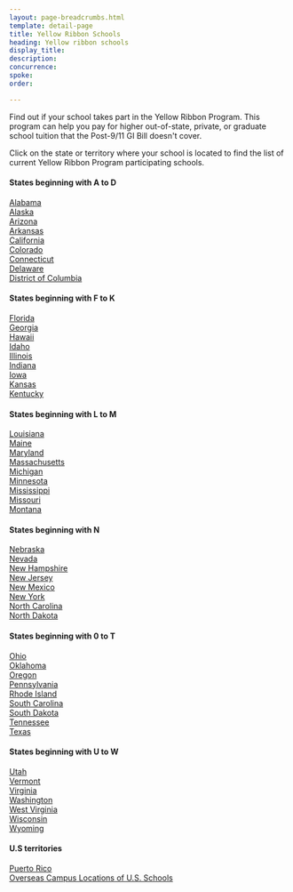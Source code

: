 ```yaml
---
layout: page-breadcrumbs.html
template: detail-page
title: Yellow Ribbon Schools
heading: Yellow ribbon schools
display_title: 
description: 
concurrence: 
spoke: 
order: 

---
```


<div class="va-introtext">

Find out if your school takes part in the Yellow Ribbon Program. This program can help you pay for higher out-of-state, private, or graduate school tuition that the Post-9/11 GI Bill doesn't cover.

</div>

Click on the state or territory where your school is located to find the list of current Yellow Ribbon Program participating schools.

#### States beginning with A to D

[Alabama](https://www.benefits.va.gov/gibill/yellow_ribbon/2018/states/al.asp)<br>
[Alaska](https://www.benefits.va.gov/gibill/yellow_ribbon/2018/states/ak.asp)<br>
[Arizona](https://www.benefits.va.gov/gibill/yellow_ribbon/2018/states/az.asp)<br>
[Arkansas](https://www.benefits.va.gov/gibill/yellow_ribbon/2018/states/ar.asp)<br>
[California](https://www.benefits.va.gov/gibill/yellow_ribbon/2018/states/ca.asp)<br>
[Colorado](https://www.benefits.va.gov/gibill/yellow_ribbon/2018/states/co.asp)<br>
[Connecticut](https://www.benefits.va.gov/gibill/yellow_ribbon/2018/states/ct.asp)<br>
[Delaware](https://www.benefits.va.gov/gibill/yellow_ribbon/2018/states/de.asp)<br>
[District of Columbia](https://www.benefits.va.gov/gibill/yellow_ribbon/2018/states/dc.asp)<br>

#### States beginning with F to K

[Florida](https://www.benefits.va.gov/gibill/yellow_ribbon/2018/states/fl.asp)<br>
[Georgia](https://www.benefits.va.gov/gibill/yellow_ribbon/2018/states/ga.asp)<br>
[Hawaii](https://www.benefits.va.gov/gibill/yellow_ribbon/2018/states/hi.asp)<br>
[Idaho](https://www.benefits.va.gov/gibill/yellow_ribbon/2018/states/id.asp)<br>
[Illinois](https://www.benefits.va.gov/gibill/yellow_ribbon/2018/states/il.asp)<br>
[Indiana](https://www.benefits.va.gov/gibill/yellow_ribbon/2018/states/in.asp)<br>
[Iowa](https://www.benefits.va.gov/gibill/yellow_ribbon/2018/states/ia.asp)<br>
[Kansas](https://www.benefits.va.gov/gibill/yellow_ribbon/2018/states/ks.asp)<br>
[Kentucky](https://www.benefits.va.gov/gibill/yellow_ribbon/2018/states/ky.asp)<br>


#### States beginning with L to M

[Louisiana](https://www.benefits.va.gov/gibill/yellow_ribbon/2018/states/la.asp)<br>
[Maine](https://www.benefits.va.gov/gibill/yellow_ribbon/2018/states/me.asp)<br>
[Maryland](https://www.benefits.va.gov/gibill/yellow_ribbon/2018/states/md.asp)<br>
[Massachusetts](https://www.benefits.va.gov/gibill/yellow_ribbon/2018/states/ma.asp)<br>
[Michigan](https://www.benefits.va.gov/gibill/yellow_ribbon/2018/states/mi.asp)<br>
[Minnesota](https://www.benefits.va.gov/gibill/yellow_ribbon/2018/states/mn.asp)<br>
[Mississippi](https://www.benefits.va.gov/gibill/yellow_ribbon/2018/states/ms.asp)<br>
[Missouri](https://www.benefits.va.gov/gibill/yellow_ribbon/2018/states/mo.asp)<br>
[Montana](https://www.benefits.va.gov/gibill/yellow_ribbon/2018/states/mt.asp)<br>

#### States beginning with N 

[Nebraska](https://www.benefits.va.gov/gibill/yellow_ribbon/2018/states/ne.asp)<br>
[Nevada](https://www.benefits.va.gov/gibill/yellow_ribbon/2018/states/nv.asp)<br>
[New Hampshire](https://www.benefits.va.gov/gibill/yellow_ribbon/2018/states/nh.asp)<br>
[New Jersey](https://www.benefits.va.gov/gibill/yellow_ribbon/2018/states/nj.asp)<br>
[New Mexico](https://www.benefits.va.gov/gibill/yellow_ribbon/2018/states/nm.asp)<br>
[New York](https://www.benefits.va.gov/gibill/yellow_ribbon/2018/states/ny.asp)<br>
[North Carolina](https://www.benefits.va.gov/gibill/yellow_ribbon/2018/states/nc.asp)<br>
[North Dakota](https://www.benefits.va.gov/gibill/yellow_ribbon/2018/states/nd.asp)<br>

#### States beginning with 0 to T

[Ohio](https://www.benefits.va.gov/gibill/yellow_ribbon/2018/states/oh.asp)<br>
[Oklahoma](https://www.benefits.va.gov/gibill/yellow_ribbon/2018/states/ok.asp)<br>
[Oregon](https://www.benefits.va.gov/gibill/yellow_ribbon/2018/states/or.asp)<br>
[Pennsylvania](https://www.benefits.va.gov/gibill/yellow_ribbon/2018/states/pa.asp)<br>
[Rhode Island](https://www.benefits.va.gov/gibill/yellow_ribbon/2018/states/ri.asp)<br>
[South Carolina](https://www.benefits.va.gov/gibill/yellow_ribbon/2018/states/sc.asp)<br>
[South Dakota](https://www.benefits.va.gov/gibill/yellow_ribbon/2018/states/sd.asp)<br>
[Tennessee](https://www.benefits.va.gov/gibill/yellow_ribbon/2018/states/tn.asp)<br>
[Texas](https://www.benefits.va.gov/gibill/yellow_ribbon/2018/states/tx.asp)<br>

#### States beginning with U to W

[Utah](https://www.benefits.va.gov/gibill/yellow_ribbon/2018/states/ut.asp)<br>
[Vermont](https://www.benefits.va.gov/gibill/yellow_ribbon/2018/states/vt.asp)<br>
[Virginia](https://www.benefits.va.gov/gibill/yellow_ribbon/2018/states/va.asp)<br>
[Washington](https://www.benefits.va.gov/gibill/yellow_ribbon/2018/states/wa.asp)<br>
[West Virginia](https://www.benefits.va.gov/gibill/yellow_ribbon/2018/states/wv.asp)<br>
[Wisconsin](https://www.benefits.va.gov/gibill/yellow_ribbon/2018/states/wi.asp)<br>
[Wyoming](https://www.benefits.va.gov/gibill/yellow_ribbon/2018/states/wy.asp)<br>

#### U.S territories
[Puerto Rico](https://www.benefits.va.gov/gibill/yellow_ribbon/2018/states/pr.asp)<br>
[Overseas Campus Locations of U.S. Schools](https://www.benefits.va.gov/gibill/yellow_ribbon/2018/states/overseas.asp)<br>

